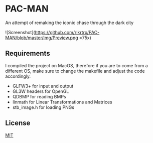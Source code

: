 # PAC-MAN
An attempt of remaking the iconic chase through the dark city 

![Screenshot](https://github.com/rlkrtrx/PAC-MAN/blob/master/img/Preview.png =75x)

## Requirements 

I compiled the project on MacOS, therefore if you are to come
from a different OS, make sure to change the makefile and 
adjust the code accordingly.

 - GLFW3+ for input and output
 - GL3W headers for OpenGL
 - QDBMP for reading BMPs
 - linmath for Linear Transformations and Matrices
 - stb_image.h for loading PNGs

## License 
[MIT](https://github.com/rlkrtrx/PAC-MAN/blob/master/LICENSE)



